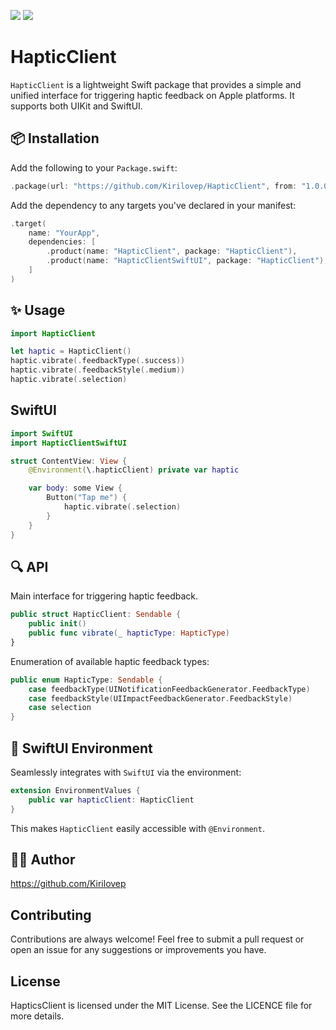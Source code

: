 [![](https://img.shields.io/endpoint?url=https%3A%2F%2Fswiftpackageindex.com%2Fapi%2Fpackages%2FKirilovep%2FHapticClient%2Fbadge%3Ftype%3Dswift-versions)](https://swiftpackageindex.com/Kirilovep/HapticClient) [![](https://img.shields.io/endpoint?url=https%3A%2F%2Fswiftpackageindex.com%2Fapi%2Fpackages%2FKirilovep%2FHapticClient%2Fbadge%3Ftype%3Dplatforms)](https://swiftpackageindex.com/Kirilovep/HapticClient)
# HapticClient

`HapticClient` is a lightweight Swift package that provides a simple and unified interface for triggering haptic feedback on Apple platforms. It supports both UIKit and SwiftUI.

## 📦 Installation

Add the following to your `Package.swift`:

```swift
.package(url: "https://github.com/Kirilovep/HapticClient", from: "1.0.0")
```
Add the dependency to any targets you've declared in your manifest:
```swift
.target(
    name: "YourApp",
    dependencies: [
        .product(name: "HapticClient", package: "HapticClient"),
        .product(name: "HapticClientSwiftUI", package: "HapticClient"), // for SwiftUI support
    ]
)

```
## ✨ Usage

```swift
import HapticClient

let haptic = HapticClient()
haptic.vibrate(.feedbackType(.success))
haptic.vibrate(.feedbackStyle(.medium))
haptic.vibrate(.selection)

```
## SwiftUI

```swift
import SwiftUI
import HapticClientSwiftUI

struct ContentView: View {
    @Environment(\.hapticClient) private var haptic

    var body: some View {
        Button("Tap me") {
            haptic.vibrate(.selection)
        }
    }
}

```
## 🔍 API
Main interface for triggering haptic feedback.
```swift
public struct HapticClient: Sendable {
    public init()
    public func vibrate(_ hapticType: HapticType)
}
```
Enumeration of available haptic feedback types:
```swift
public enum HapticType: Sendable {
    case feedbackType(UINotificationFeedbackGenerator.FeedbackType)
    case feedbackStyle(UIImpactFeedbackGenerator.FeedbackStyle)
    case selection
}

```
## 🔧 SwiftUI Environment
Seamlessly integrates with `SwiftUI` via the environment:
```swift
extension EnvironmentValues {
    public var hapticClient: HapticClient
}
```
This makes `HapticClient` easily accessible with `@Environment`.

## 👨‍💻 Author
https://github.com/Kirilovep

## Contributing
Contributions are always welcome! Feel free to submit a pull request or open an issue for any suggestions or improvements you have.

## License
HapticsClient is licensed under the MIT License. See the LICENCE file for more details.
